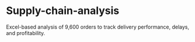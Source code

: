 # Supply-chain-analysis
Excel-based analysis of 9,600 orders to track delivery performance, delays, and profitability.
